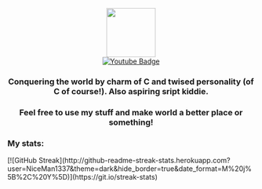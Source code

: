 <div id="header" align="center">
  <img src="https://img-9gag-fun.9cache.com/photo/aeAOEV5_460s.jpg" width="100"/>
</div>

<div id="badges" align="center">
  <a href="https://www.youtube.com/channel/UCh1grW57wBTkP6vlFwSULiQ">
    <img src="https://img.shields.io/badge/YouTube-red?style=for-the-badge&logo=youtube&logoColor=white" alt="Youtube Badge"/>
  </a>
</div>

<div id="header" align="center">
<h3>Conquering the world by charm of C and twised personality (of C of course!). Also aspiring sript kiddie.</h3>
<h3>Feel free to use my stuff and make world a better place or something!</h3>
</div>

<div ir="header">
<h3>My stats:</h3>
[![GitHub Streak](http://github-readme-streak-stats.herokuapp.com?user=NiceMan1337&theme=dark&hide_border=true&date_format=M%20j%5B%2C%20Y%5D)](https://git.io/streak-stats)
</div>

<!---
NiceMan1337/NiceMan1337 is a ✨ special ✨ repository because its `README.md` (this file) appears on your GitHub profile.
You can click the Preview link to take a look at your changes.
--->
